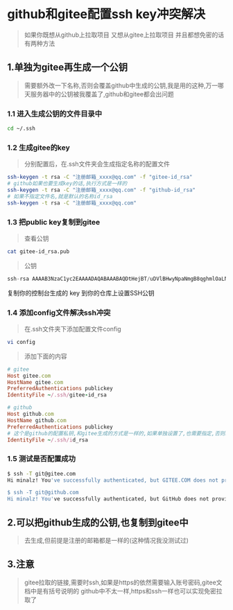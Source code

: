 # github和gitee配置ssh key冲突解决

> 如果你既想从github上拉取项目 又想从gitee上拉取项目 并且都想免密的话 有两种方法

## 1.单独为gitee再生成一个公钥

> 需要额外改一下名称,否则会覆盖github中生成的公钥,我是用的这种,万一哪天服务器中的公钥被我覆盖了,github和gitee都会出问题

### 1.1 进入生成公钥的文件目录中

```bash
cd ~/.ssh
```

### 1.2 生成gitee的key

> 分别配置后，在.ssh文件夹会生成指定名称的配置文件

```bash
ssh-keygen -t rsa -C "注册邮箱_xxxx@qq.com" -f "gitee-id_rsa"
# github如果也要生成key的话,执行方式是一样的
ssh-keygen -t rsa -C "注册邮箱_xxxx@qq.com" -f "github-id_rsa"
# 如果不指定文件名,就是默认的名称id_rsa
ssh-keygen -t rsa -C "注册邮箱_xxxx@qq.com"
```

### 1.3 把public key复制到gitee

> 查看公钥

```bash
cat gitee-id_rsa.pub
```

> 公钥

```dart
ssh-rsa AAAAB3NzaC1yc2EAAAADAQABAAABAQDtHejBT/uDVlBHwyNpaNmgB8qghmlOaLNX27O45rCbzS4m9xr/1NC6KP51Esl0exIu5VsMBRZ702zwUlD0Vetv17HXW4YsdEFDEDhLWbsagSlqC9Z2LU6bFnfP47MJiR3kj8i1i32nu6LgA40z0MXYNbYO2tVa9t7SSp314r+j xxxx@qq.com
```

复制你的控制台生成的 key 到你的仓库上设置SSH公钥

### 1.4 添加config文件解决ssh冲突

> 在.ssh文件夹下添加配置文件config

```bash
vi config
```

> 添加下面的内容

```ruby
# gitee
Host gitee.com
HostName gitee.com
PreferredAuthentications publickey
IdentityFile ~/.ssh/gitee-id_rsa

# github
Host github.com
HostName github.com
PreferredAuthentications publickey
# 这个是github的配置私钥,和gitee生成的方式是一样的,如果单独设置了,也需要指定,否则就是个默认的名称
IdentityFile ~/.ssh/id_rsa 
```

### 1.5 测试是否配置成功

```bash
$ ssh -T git@gitee.com
Hi minalz! You've successfully authenticated, but GITEE.COM does not provide shell access.

$ ssh -T git@github.com
Hi minalz! You've successfully authenticated, but GitHub does not provide shell access.
```



## 2.可以把github生成的公钥,也复制到gitee中

> 去生成,但前提是注册的邮箱都是一样的(这种情况我没测试过)

## 3.注意

> gitee拉取的链接,需要时ssh,如果是https的依然需要输入账号密码,gitee文档中是有括号说明的
> github中不太一样,https和ssh一样也可以实现免密拉取了